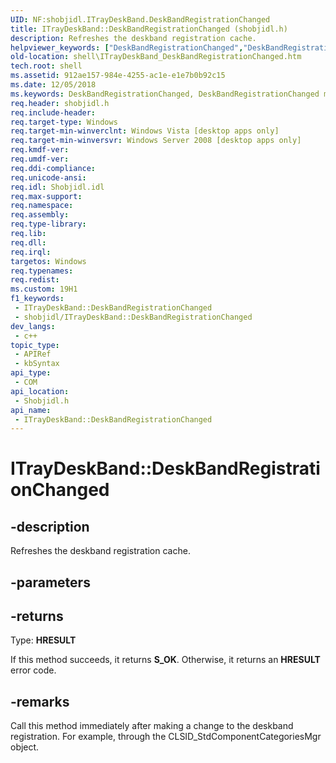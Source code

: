 ```yaml
---
UID: NF:shobjidl.ITrayDeskBand.DeskBandRegistrationChanged
title: ITrayDeskBand::DeskBandRegistrationChanged (shobjidl.h)
description: Refreshes the deskband registration cache.
helpviewer_keywords: ["DeskBandRegistrationChanged","DeskBandRegistrationChanged method [Windows Shell]","DeskBandRegistrationChanged method [Windows Shell]","ITrayDeskBand interface","ITrayDeskBand interface [Windows Shell]","DeskBandRegistrationChanged method","ITrayDeskBand.DeskBandRegistrationChanged","ITrayDeskBand::DeskBandRegistrationChanged","_shell_ITrayDeskBand_DeskBandRegistrationChanged","shell.ITrayDeskBand_DeskBandRegistrationChanged","shobjidl/ITrayDeskBand::DeskBandRegistrationChanged"]
old-location: shell\ITrayDeskBand_DeskBandRegistrationChanged.htm
tech.root: shell
ms.assetid: 912ae157-984e-4255-ac1e-e1e7b0b92c15
ms.date: 12/05/2018
ms.keywords: DeskBandRegistrationChanged, DeskBandRegistrationChanged method [Windows Shell], DeskBandRegistrationChanged method [Windows Shell],ITrayDeskBand interface, ITrayDeskBand interface [Windows Shell],DeskBandRegistrationChanged method, ITrayDeskBand.DeskBandRegistrationChanged, ITrayDeskBand::DeskBandRegistrationChanged, _shell_ITrayDeskBand_DeskBandRegistrationChanged, shell.ITrayDeskBand_DeskBandRegistrationChanged, shobjidl/ITrayDeskBand::DeskBandRegistrationChanged
req.header: shobjidl.h
req.include-header: 
req.target-type: Windows
req.target-min-winverclnt: Windows Vista [desktop apps only]
req.target-min-winversvr: Windows Server 2008 [desktop apps only]
req.kmdf-ver: 
req.umdf-ver: 
req.ddi-compliance: 
req.unicode-ansi: 
req.idl: Shobjidl.idl
req.max-support: 
req.namespace: 
req.assembly: 
req.type-library: 
req.lib: 
req.dll: 
req.irql: 
targetos: Windows
req.typenames: 
req.redist: 
ms.custom: 19H1
f1_keywords:
 - ITrayDeskBand::DeskBandRegistrationChanged
 - shobjidl/ITrayDeskBand::DeskBandRegistrationChanged
dev_langs:
 - c++
topic_type:
 - APIRef
 - kbSyntax
api_type:
 - COM
api_location:
 - Shobjidl.h
api_name:
 - ITrayDeskBand::DeskBandRegistrationChanged
---
```


# ITrayDeskBand::DeskBandRegistrationChanged


## -description

Refreshes the deskband registration cache.

## -parameters

## -returns

Type: <b>HRESULT</b>

If this method succeeds, it returns <b xmlns:loc="http://microsoft.com/wdcml/l10n">S_OK</b>. Otherwise, it returns an <b xmlns:loc="http://microsoft.com/wdcml/l10n">HRESULT</b> error code.

## -remarks

Call this method immediately after making a change to the deskband registration. For example, through the CLSID_StdComponentCategoriesMgr object.

